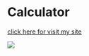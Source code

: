 # Calculator

<a href="https://sanketvyadav.github.io/calculator">click here for visit my site</a>

<img src="https://i.imgur.com/AUSVUtS.png">
